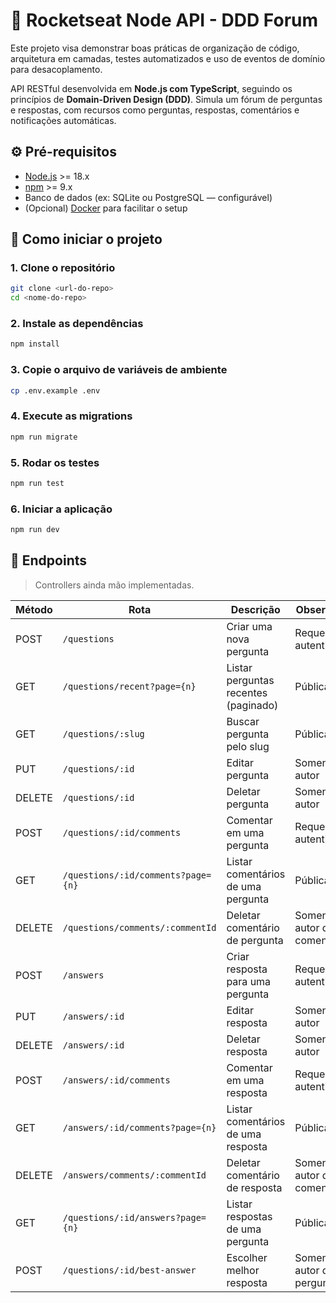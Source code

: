 # 🧠 Rocketseat Node API - DDD Forum

Este projeto visa demonstrar boas práticas de organização de código, arquitetura em camadas, testes automatizados e uso de eventos de domínio para desacoplamento.

API RESTful desenvolvida em **Node.js com TypeScript**, seguindo os princípios de **Domain-Driven Design (DDD)**. Simula um fórum de perguntas e respostas, com recursos como perguntas, respostas, comentários e notificações automáticas.


## ⚙️ Pré-requisitos

* [Node.js](https://nodejs.org/) >= 18.x
* [npm](https://www.npmjs.com/) >= 9.x
* Banco de dados (ex: SQLite ou PostgreSQL — configurável)
* (Opcional) [Docker](https://www.docker.com/) para facilitar o setup

## 🚀 Como iniciar o projeto

### 1. Clone o repositório

```sh
git clone <url-do-repo>
cd <nome-do-repo>
```

### 2. Instale as dependências
```sh
npm install
```

### 3. Copie o arquivo de variáveis de ambiente

```sh
cp .env.example .env
```

### 4. Execute as migrations

```sh
npm run migrate
```

### 5. Rodar os testes

```sh
npm run test
```

### 6. Iniciar a aplicação

```sh
npm run dev
```

## 📮 Endpoints

> Controllers ainda mão implementadas.

| Método | Rota                                      | Descrição                                 | Observação                       |
|--------|-------------------------------------------|-------------------------------------------|----------------------------------|
| POST   | `/questions`                              | Criar uma nova pergunta                   | Requer autenticação              |
| GET    | `/questions/recent?page={n}`              | Listar perguntas recentes (paginado)      | Pública                          |
| GET    | `/questions/:slug`                        | Buscar pergunta pelo slug                 | Pública                          |
| PUT    | `/questions/:id`                          | Editar pergunta                           | Somente autor                    |
| DELETE | `/questions/:id`                          | Deletar pergunta                          | Somente autor                    |
| POST   | `/questions/:id/comments`                 | Comentar em uma pergunta                  | Requer autenticação              |
| GET    | `/questions/:id/comments?page={n}`        | Listar comentários de uma pergunta        | Pública                          |
| DELETE | `/questions/comments/:commentId`          | Deletar comentário de pergunta            | Somente autor do comentário      |
| POST   | `/answers`                                | Criar resposta para uma pergunta          | Requer autenticação              |
| PUT    | `/answers/:id`                            | Editar resposta                           | Somente autor                    |
| DELETE | `/answers/:id`                            | Deletar resposta                          | Somente autor                    |
| POST   | `/answers/:id/comments`                   | Comentar em uma resposta                  | Requer autenticação              |
| GET    | `/answers/:id/comments?page={n}`          | Listar comentários de uma resposta        | Pública                          |
| DELETE | `/answers/comments/:commentId`            | Deletar comentário de resposta            | Somente autor do comentário      |
| GET    | `/questions/:id/answers?page={n}`         | Listar respostas de uma pergunta          | Pública                          |
| POST   | `/questions/:id/best-answer`              | Escolher melhor resposta                  | Somente autor da pergunta        |

